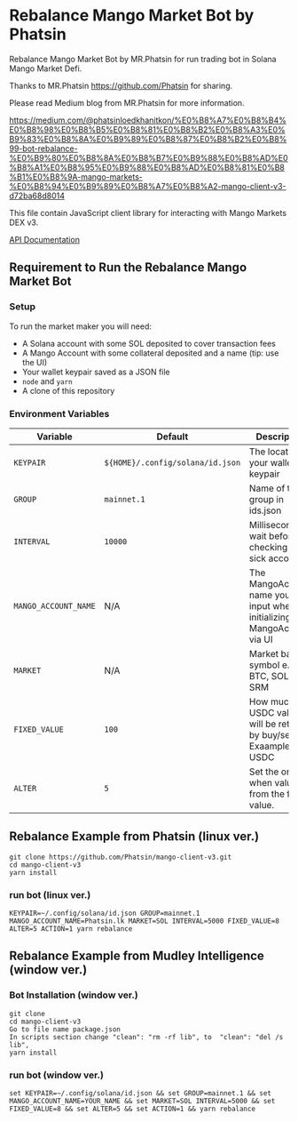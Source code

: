 # Rebalance Mango Market Bot by Phatsin 

Rebalance Mango Market Bot by MR.Phatsin for run trading bot in Solana Mango Market Defi.

Thanks to MR.Phatsin https://github.com/Phatsin for sharing. 

Please read Medium blog from MR.Phatsin for more information.

https://medium.com/@phatsinloedkhanitkon/%E0%B8%A7%E0%B8%B4%E0%B8%98%E0%B8%B5%E0%B8%81%E0%B8%B2%E0%B8%A3%E0%B9%83%E0%B8%8A%E0%B9%89%E0%B8%87%E0%B8%B2%E0%B8%99-bot-rebalance-%E0%B9%80%E0%B8%8A%E0%B8%B7%E0%B9%88%E0%B8%AD%E0%B8%A1%E0%B8%95%E0%B9%88%E0%B8%AD%E0%B8%81%E0%B8%B1%E0%B8%9A-mango-markets-%E0%B8%94%E0%B9%89%E0%B8%A7%E0%B8%A2-mango-client-v3-d72ba68d8014


This file contain JavaScript client library for interacting with Mango Markets DEX v3.

[API Documentation](https://blockworks-foundation.github.io/mango-client-v3/)


## Requirement to Run the Rebalance Mango Market Bot
### Setup
To run the market maker you will need:
* A Solana account with some SOL deposited to cover transaction fees
* A Mango Account with some collateral deposited and a name (tip: use the UI)
* Your wallet keypair saved as a JSON file
* `node` and `yarn`
* A clone of this repository

### Environment Variables
| Variable | Default | Description |
| -------- | ------- | ----------- |
| `KEYPAIR` | `${HOME}/.config/solana/id.json` | The location of your wallet keypair |
| `GROUP` | `mainnet.1` | Name of the group in ids.json |
| `INTERVAL` | `10000` | Milliseconds to wait before checking for sick accounts |
| `MANGO_ACCOUNT_NAME` | N/A | The MangoAccount name you input when initializing the MangoAccount via UI |
| `MARKET` | N/A | Market base symbol e.g. BTC, SOL, SRM |
| `FIXED_VALUE` | `100` | How much the USDC value will be retained by buy/sell. Exaample 100 USDC
| `ALTER` | `5` | Set the order when value +- from the fixed value. 

## Rebalance Example from Phatsin (linux ver.)
```shell
git clone https://github.com/Phatsin/mango-client-v3.git
cd mango-client-v3
yarn install
```
### run bot (linux ver.)
```
KEYPAIR=~/.config/solana/id.json GROUP=mainnet.1 MANGO_ACCOUNT_NAME=Phatsin.lk MARKET=SOL INTERVAL=5000 FIXED_VALUE=8 ALTER=5 ACTION=1 yarn rebalance
```

## Rebalance Example from Mudley Intelligence (window ver.)
### Bot Installation (window ver.)
```
git clone 
cd mango-client-v3
Go to file name package.json
In scripts section change "clean": "rm -rf lib", to  "clean": "del /s lib",  
yarn install
```

### run bot (window ver.)
```
set KEYPAIR=~/.config/solana/id.json && set GROUP=mainnet.1 && set MANGO_ACCOUNT_NAME=YOUR_NAME && set MARKET=SOL INTERVAL=5000 && set FIXED_VALUE=8 && set ALTER=5 && set ACTION=1 && yarn rebalance
```

